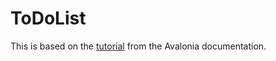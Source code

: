 # ToDoList

This is based on the [tutorial](https://docs.avaloniaui.net/docs/tutorials/todo-list-app/)
from the Avalonia documentation.